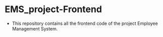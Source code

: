 # EMS_project-Frontend

- This repository contains all the frontend code of the project Employee Management System.
  
